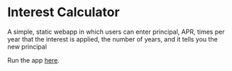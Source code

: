 # Interest Calculator
A simple, static webapp in which users can enter principal, APR, times per year that the interest is applied, the number of years, and it tells you the new principal

Run the app [here](https://2dwnqf.csb.app/).